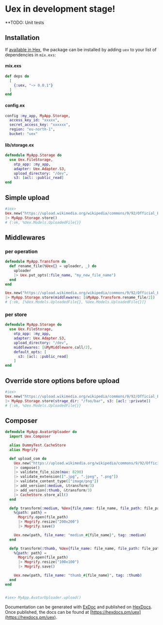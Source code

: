 # Uex in development stage!

**TODO: Unit tests

## Installation

If [available in Hex](https://hex.pm/docs/publish), the package can be installed
by adding `uex` to your list of dependencies in `mix.exs`:

#### mix.exs

```elixir
def deps do
  [
    {:uex, "~> 0.0.1"}
  ]
end
```

#### config.ex

```elixir
config :my_app, MyApp.Storage,
  access_key_id: "xxxxx",
  secret_access_key: "xxxxxx",
  region: "eu-north-1",
  bucket: "uex"
```

#### lib/storage.ex

```elixir
defmodule MyApp.Storage do
  use Uex.FileStorage,
    otp_app: :my_app,
    adapter: Uex.Adapter.S3,
    upload_directory: "/dev",
    s3: [acl: :public_read]
end
```

## Simple upload

```elixir
#iex>
Uex.new("https://upload.wikimedia.org/wikipedia/commons/9/92/Official_Elixir_logo.png")
|> MyApp.Storage.store()
# {:ok, %Uex.Models.UploadedFile{}}
```

## Middlewares

### per operation

```elixir
defmodule MyApp.Transform do
  def rename_file(%Uex{} = uploader, _) do
    uploader
    |> Uex.put_opts(:file_name, "my_new_file_name")
  end
end

Uex.new("https://upload.wikimedia.org/wikipedia/commons/9/92/Official_Elixir_logo.png")
|> MyApp.Storage.store(middlewares: [&MyApp.Transform.rename_file/2])
# {:ok, [%Uex.Models.UploadedFile{}, %Uex.Models.UploadedFile{}]}
```

### per store

```elixir
defmodule MyApp.Storage do
  use Uex.FileStorage,
    otp_app: :my_app,
    adapter: Uex.Adapter.S3,
    upload_directory: "/dev",
    middlewares: [&MyMiddleware.call/2],
    default_opts: [
      s3: [acl: :public_read]
    ]
end
```

## Override store options before upload

```elixir
#iex>
Uex.new("https://upload.wikimedia.org/wikipedia/commons/9/92/Official_Elixir_logo.png")
|> MyApp.Storage.store(strage_dir: "/foo/bar", s3: [acl: :private])
# {:ok, %Uex.Models.UploadedFile{}}
```

## Composer

```elixir
defmodule MyApp.AvatarUploader do
  import Uex.Composer

  alias DummyTest.CacheStore
  alias Mogrify

  def upload_com do
    Uex.new("https://upload.wikimedia.org/wikipedia/commons/9/92/Official_Elixir_logo.png")
    |> compose()
    |> validate_file_size(max: 8290)
    |> validate_extension([".jpg", ".jpeg", ".png"])
    |> validate_content_type(["image/png"])
    |> add_version(:medium, &transform/3)
    |> add_version(:thumb, &transform/3)
    |> CacheStore.store_all()
  end

  defp transform(:medium, %Uex{file_name: file_name, file_path: file_path}, _opts) do
    %{path: path} = 
      Mogrify.open(file_path)
      |> Mogrify.resize("200x200") 
      |> Mogrify.save()

    Uex.new(path, file_name: "medium_#{file_name}", tag: :medium)
  end

  defp transform(:thumb, %Uex{file_name: file_name, file_path: file_path}, _opts) do
    %{path: path} = 
      Mogrify.open(file_path)
      |> Mogrify.resize("100x100") 
      |> Mogrify.save()

    Uex.new(path, file_name: "thumb_#{file_name}", tag: :thumb)
  end
end


#iex> MyApp.AvatarUploader.upload()
```

Documentation can be generated with [ExDoc](https://github.com/elixir-lang/ex_doc)
and published on [HexDocs](https://hexdocs.pm). Once published, the docs can
be found at [https://hexdocs.pm/uex](https://hexdocs.pm/uex).
